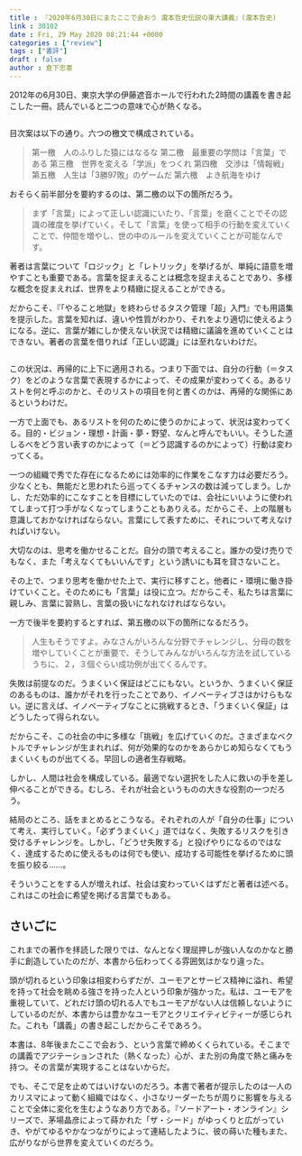 ```yaml
---
title : 『2020年6月30日にまたここで会おう 瀧本哲史伝説の東大講義』(瀧本哲史)
link : 30102
date : Fri, 29 May 2020 08:21:44 +0000
categories : ["review"]
tags : ["書評"]
draft : false
author : 倉下忠憲
---
```


2012年の6月30日、東京大学の伊藤遮音ホールで行われた2時間の講義を書き起こした一冊。読んでいると二つの意味で心が熱くなる。

<p style="text-align: center;"><a href="http://www.amazon.co.jp/exec/obidos/ASIN/4065194288/rashita1000-22/ref=nosim/target="_blank" rel="noopener" name="amazletlink"><img class="aligncenter" style="border: none;" src="https://images-na.ssl-images-amazon.com/images/I/41wqkw4PpJL._SX304_BO1,204,203,200_._SY346_.jpg" alt="" /></a></p>

目次案は以下の通り。六つの檄文で構成されている。

<blockquote>
第一檄　人のふりした猿にはなるな
第二檄　最重要の学問は「言葉」である
第三檄　世界を変える「学派」をつくれ
第四檄　交渉は「情報戦」
第五檄　人生は「3勝97敗」のゲームだ
第六檄　よき航海をゆけ
</blockquote>

おそらく前半部分を要約するのは、第二檄の以下の箇所だろう。

<blockquote>
まず「言葉」によって正しい認識にいたり、「言葉」を磨くことでその認識の確度を挙げていく。そして「言葉」を使って相手の行動を変えていくことで、仲間を増やし、世の中のルールを変えていくことが可能なんです。
</blockquote>

著者は言葉について「ロジック」と「レトリック」を挙げるが、単純に語意を増やすことも重要である。言葉を捉まえることは概念を捉まえることであり、多様な概念を捉まえれば、世界をより精緻に捉えることができる。

だからこそ、『「やること地獄」を終わらせるタスク管理「超」入門』でも用語集を提示した。言葉を知れば、違いや性質がわかり、それをより適切に使えるようになる。逆に、言葉が雑にしか使えない状況では精緻に議論を進めていくことはできない。著者の言葉を借りれば「正しい認識」には至れないわけだ。

<p style="text-align: center;"><a href="http://www.amazon.co.jp/exec/obidos/ASIN/4065151562/rashita1000-22/ref=nosim/target="_blank" rel="noopener" name="amazletlink"><img class="aligncenter" style="border: none;" src="https://images-na.ssl-images-amazon.com/images/I/31yz41bTULL._SX302_BO1,204,203,200_._SY346_.jpg" alt="" /></a></p>

この状況は、再帰的に上下に適用される。つまり下面では、自分の行動（＝タスク）をどのような言葉で表現するかによって、その成果が変わってくる。あるリストを何と呼ぶのかと、そのリストの項目を何と書くのかは、再帰的な関係にあるというわけだ。

一方で上面でも、あるリストを何のために使うのかによって、状況は変わってくる。目的・ビジョン・理想・計画・夢・野望、なんと呼んでもいい。そうした道しるべをどう言い表すのかによって（＝どう認識するのかによって）行動は変わってくる。

一つの組織で秀でた存在になるためには効率的に作業をこなす力は必要だろう。少なくとも、無能だと思われたら巡ってくるチャンスの数は減ってしまう。しかし、ただ効率的にこなすことを目標にしていたのでは、会社にいいように使われてしまって打つ手がなくなってしまうこともありえる。だからこそ、上の階層も意識しておかなければならない。言葉にして表すために、それについて考えなければいけない。

大切なのは、思考を働かせることだ。自分の頭で考えること。誰かの受け売りでもなく、また「考えなくてもいいんです」という誘いにも耳を貸さないこと。

その上で、つまり思考を働かせた上で、実行に移すこと。他者に・環境に働き掛けていくこと。そのためにも「言葉」は役に立つ。だからこそ、私たちは言葉に親しみ、言葉に習熟し、言葉の扱いになれなければならない。

一方で後半を要約するとすれば、第五檄の以下の箇所になるだろう。

<blockquote>
人生もそうですよ。みなさんがいろんな分野でチャレンジし、分母の数を増やしていくことが重要で、そうしてみんながいろんな方法を試しているうちに、２，３個ぐらい成功例が出てくるんです。
</blockquote>

失敗は前提なのだ。うまくいく保証はどこにもない。というか、うまくいく保証のあるものは、誰かがそれを行ったことであり、イノベーティブさはかけらもない。逆に言えば、イノベーティブなことに挑戦するとき、「うまくいく保証」はどうしたって得られない。

だからこそ、この社会の中に多様な「挑戦」を広げていくのだ。さまざまなベクトルでチャレンジが生まれれば、何が効果的なのかをあらかじめ知らなくてもうまくいくものが出てくる。早回しの適者生存戦略。

しかし、人間は社会を構成している。最適でない選択をした人に救いの手を差し伸べることができる。むしろ、それが社会というものの大きな役割の一つだろう。

結局のところ、話をまとめるとこうなる。それぞれの人が「自分の仕事」について考え、実行していく。「必ずうまくいく」道ではなく、失敗するリスクを引き受けるチャレンジを。しかし、「どうせ失敗する」と投げやりになるのではなく、達成するために使えるものは何でも使い、成功する可能性を挙げるために頭を振り絞る……。

そういうことをする人が増えれば、社会は変わっていくはずだと著者は述べる。これはこの社会に希望を掲げる言葉でもある。

<h2>さいごに</h2>

これまでの著作を拝読した限りでは、なんとなく理屈押しが強い人なのかなと勝手に創造していたのだが、本書から伝わってくる雰囲気はかなり違った。

頭が切れるという印象は相変わらずだが、ユーモアとサービス精神に溢れ、希望を持って社会を眺める強さを持った人という印象が強かった。私は、ユーモアを重視していて、どれだけ頭の切れる人でもユーモアがない人は信頼しないようにしているのだが、本書からは豊かなユーモアとクリエイティビティーが感じられた。これも「講義」の書き起こしだからこそであろう。

本書は、8年後またここで会おう、という言葉で締めくくられている。そこまでの講義でアジテーションされた（熱くなった）心が、また別の角度で熱と痛みを持つ。その言葉が実現することはないからだ。

でも、そこで足を止めてはいけないのだろう。本書で著者が提示したのは一人のカリスマによって動く組織ではなく、小さなリーダーたちが周りに影響を与えることで全体に変化を生むようなあり方である。『ソードアート・オンライン』シリーズで、茅場晶彦によって蒔かれた「ザ・シード」がゆっくりと広がっていき、やがてゆるやかなつながりによって連結したように、彼の蒔いた種もまた、広がりながら世界を変えていくのだろう。




